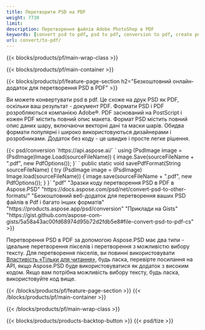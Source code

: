```yaml
---
title: Перетворити PSD на PDF
weight: 7730
limit: 
description: Перетворення файлів Adobe PhotoShop в PDF
keywords: [convert psd to pdf, psd to pdf, conversion to pdf, create pdf from psd, print psd as pdf]
url: convert/to-pdf/
---
```


{{< blocks/products/pf/main-wrap-class >}}

{{< blocks/products/pf/main-container >}}

{{< blocks/products/pf/feature-page-section h2="Безкоштовний онлайн-додаток для перетворення PSD в PDF" >}}
<p>Ви можете конвертувати psd в pdf. Це схоже на друк PSD як PDF, оскільки ваш результат - документ PDF. Формати PSD і PDF розробляються компанією Adobe®. PDF заснований на PostScript і кожен PDF містить повний опис макета. Формат PSD містить повний опис даних шару, включаючи векторні дані та маски шарів. Обидва формати популярні і широко використовуються дизайнерами і розробниками. Додаток без коду - це швидке і просте легке рішення.</p>
{{< psd/conversion `https://api.aspose.ai/` 
`    using (PsdImage image = (PsdImage)Image.Load(sourceFileName))
    {
        image.Save(sourceFileName + ".pdf", new PdfOptions());
    }` 
	`    public static void savePdfFormat(String sourceFileName) {
        try (PsdImage image = (PsdImage) Image.load(sourceFileName)) {
            image.save(sourceFileName + ".pdf", new PdfOptions());
        }
    }` 
	"pdf" 
"Зразки коду перетворення PSD в PDF в Aspose.PSD"  "https://docs.aspose.com/psd/net/convert-psd-to-other-formats/" 
"Безкоштовний веб-додаток для перетворення ваших PSD файлів в Pdf і багато інших форматів" "https://products.aspose.app/psd/conversion" 
"Приклади на Gists" "https://gist.github.com/aspose-com-gists/5a58a43ac00fd68974d95b72d2fdb5e8#file-convert-psd-to-pdf-cs" >}}
<p>Перетворення PSD в PDF за допомогою Aspose.PSD має два типи - ідеальне перетворення пікселів і перетворення з можливістю вибору тексту. Для перетворення пікселів, ви повинні використовувати <a href="https://reference.aspose.com/psd/net/aspose.psd.imageloadoptions/psdloadoptions/readonlymode/">Властивість «Тільки для читання»</a>, будь ласка, перевірте посилання на API, якщо Aspose.PSD буде використовуватися як додаток з високим кодом. Якщо вам потрібна можливість вибору тексту, будь ласка, використовуйте код вище.</p>
{{< /blocks/products/pf/feature-page-section >}}
{{< /blocks/products/pf/main-container >}}


{{< /blocks/products/pf/main-wrap-class >}}

{{< blocks/products/products-backtop-button >}}
{{< psd/tize >}}
